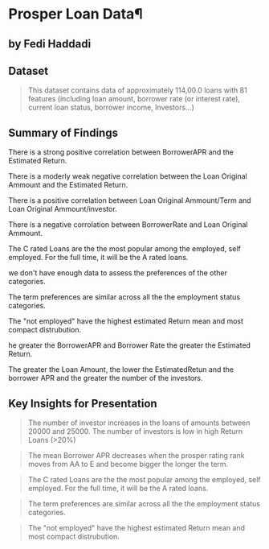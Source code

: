 # Prosper Loan Data¶
## by Fedi Haddadi


## Dataset

> This dataset contains data of approximately 114,00.0 loans with 81 features (including loan amount, borrower rate (or interest rate), current loan status, borrower income, Investors...)


## Summary of Findings

There is a strong positive correlation between BorrowerAPR and the Estimated Return.

There is a moderly weak negative correlation between the Loan Original Ammount and the Estimated Return.

There is a positive correlation between Loan Original Ammount/Term and Loan Original Ammount/investor.

There is a negative corrolation between BorrowerRate and Loan Original Ammount.

The C rated Loans are the the most popular among the employed, self employed. For the full time, it will be the A rated loans.

we don't have enough data to assess the preferences of the other categories.

The term preferences are similar across all the the employment status categories.

The "not employed" have the highest estimated Return mean and most compact distrubution.

he greater the BorrowerAPR and Borrower Rate the greater the Estimated Return.

The greater the Loan Amount, the lower the EstimatedRetun and the borrower APR and the greater the number of the investors.

## Key Insights for Presentation

> The number of investor increases in the loans of amounts between 20000 and 25000. The number of investors is low in high Return Loans (>20%)

> The mean Borrower APR decreases when the prosper rating rank moves from AA to E and become bigger the longer the term.

> The C rated Loans are the the most popular among the employed, self employed. For the full time, it will be the A rated loans.

> The term preferences are similar across all the the employment status categories.

> The "not employed" have the highest estimated Return mean and most compact distrubution.
